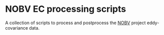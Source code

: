# NOBV EC processing scripts

A collection of scripts to process and postprocess the
[NOBV](https://www.nobveenweiden.nl) project eddy-covariance data.


